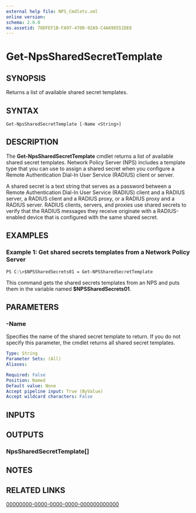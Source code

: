 ```yaml
---
external help file: NPS_Cmdlets.xml
online version: 
schema: 2.0.0
ms.assetid: 70DFEF1B-FA97-4700-92A9-C4A698551DE6
---
```


# Get-NpsSharedSecretTemplate

## SYNOPSIS
Returns a list of available shared secret templates.

## SYNTAX

```
Get-NpsSharedSecretTemplate [-Name <String>]
```

## DESCRIPTION
The **Get-NpsSharedSecretTemplate** cmdlet returns a list of available shared secret templates.
Network Policy Server (NPS) includes a template type that you can use to assign a shared secret when you configure a Remote Authentication Dial-In User Service (RADIUS) client or server.

A shared secret is a text string that serves as a password between a Remote Authentication Dial-In User Service (RADIUS) client and a RADIUS server, a RADIUS client and a RADIUS proxy, or a RADIUS proxy and a RADIUS server.
RADIUS clients, servers, and proxies use shared secrets to verify that the RADIUS messages they receive originate with a RADIUS-enabled device that is configured with the same shared secret.

## EXAMPLES

### Example 1: Get shared secrets templates from a Network Policy Server
```
PS C:\>$NPSSharedSecrets01 = Get-NPSSharedSecretTemplate
```

This command gets the shared secrets templates from an NPS and puts them in the variable named **$NPSSharedSecrets01**.

## PARAMETERS

### -Name
Specifies the name of the shared secret template to return.
If you do not specify this parameter, the cmdlet returns all shared secret templates.

```yaml
Type: String
Parameter Sets: (All)
Aliases: 

Required: False
Position: Named
Default value: None
Accept pipeline input: True (ByValue)
Accept wildcard characters: False
```

## INPUTS

## OUTPUTS

### NpsSharedSecretTemplate[]

## NOTES

## RELATED LINKS

[00000000-0000-0000-0000-000000000000](00000000-0000-0000-0000-000000000000)

